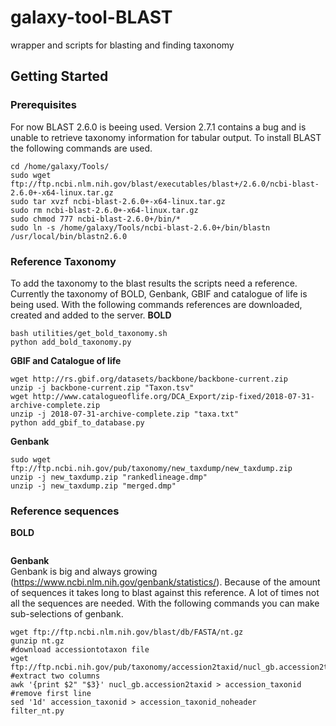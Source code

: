 # galaxy-tool-BLAST
wrapper and scripts for blasting and finding taxonomy
## Getting Started
### Prerequisites
For now BLAST 2.6.0 is beeing used. Version 2.7.1 contains a bug and is unable to retrieve taxonomy information for tabular output.
To install BLAST the following commands are used.
```
cd /home/galaxy/Tools/
sudo wget ftp://ftp.ncbi.nlm.nih.gov/blast/executables/blast+/2.6.0/ncbi-blast-2.6.0+-x64-linux.tar.gz
sudo tar xvzf ncbi-blast-2.6.0+-x64-linux.tar.gz
sudo rm ncbi-blast-2.6.0+-x64-linux.tar.gz
sudo chmod 777 ncbi-blast-2.6.0+/bin/*
sudo ln -s /home/galaxy/Tools/ncbi-blast-2.6.0+/bin/blastn /usr/local/bin/blastn2.6.0
```
### Reference Taxonomy
To add the taxonomy to the blast results the scripts need a reference. Currently the taxonomy of BOLD, Genbank, GBIF and catalogue of life is being used. 
With the following commands references are downloaded, created and added to the server.
**BOLD**<br />
```
bash utilities/get_bold_taxonomy.sh
python add_bold_taxonomy.py
```
**GBIF and Catalogue of life**<br />
```
wget http://rs.gbif.org/datasets/backbone/backbone-current.zip
unzip -j backbone-current.zip "Taxon.tsv"
wget http://www.catalogueoflife.org/DCA_Export/zip-fixed/2018-07-31-archive-complete.zip
unzip -j 2018-07-31-archive-complete.zip "taxa.txt"
python add_gbif_to_database.py
```
**Genbank**<br />
```
sudo wget ftp://ftp.ncbi.nih.gov/pub/taxonomy/new_taxdump/new_taxdump.zip
unzip -j new_taxdump.zip "rankedlineage.dmp"
unzip -j new_taxdump.zip "merged.dmp"
```
### Reference sequences
**BOLD**<br />
```

```
**Genbank**<br />
Genbank is big and always growing (https://www.ncbi.nlm.nih.gov/genbank/statistics/). Because of the amount of sequences it takes long to blast against this reference. A lot of times not all the sequences are needed. With the following commands you can make sub-selections of genbank.
```
wget ftp://ftp.ncbi.nlm.nih.gov/blast/db/FASTA/nt.gz
gunzip nt.gz
#download accessiontotaxon file
wget ftp://ftp.ncbi.nih.gov/pub/taxonomy/accession2taxid/nucl_gb.accession2taxid.gz
#extract two columns
awk '{print $2" "$3}' nucl_gb.accession2taxid > accession_taxonid
#remove first line
sed '1d' accession_taxonid > accession_taxonid_noheader
filter_nt.py
```


